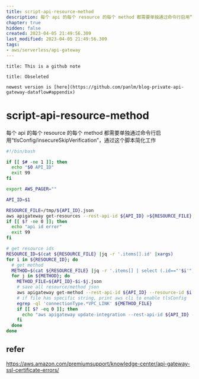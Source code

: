 ```yaml
---
title: script-api-resource-method
description: 每个 api 的每个 resource 的每个 method 都需要单独通过命令行启用“tlsConfig/insecureSkipVerification”，通过这个脚本简化工作
chapter: true
hidden: false
created: 2023-04-05 21:49:56.309
last_modified: 2023-04-05 21:49:56.309
tags: 
- aws/serverless/api-gateway 
---
```


```ad-attention
title: This is a github note

```

```ad-attention
title: Obseleted

newest version is [here](https://github.com/panlm/blog-private-api-gateway-dataflow#appendix)
```

# script-api-resource-method

每个 api 的每个 resource 的每个 method 都需要单独通过命令行启用“tlsConfig/insecureSkipVerification”，通过这个脚本简化工作

```sh
#!/bin/bash

if [[ $# -ne 1 ]]; then
  echo "$0 API_ID"
  exit 99
fi

export AWS_PAGER=""

API_ID=$1

RESOURCE_FILE=/tmp/${API_ID}.json
aws apigateway get-resources --rest-api-id ${API_ID} >${RESOURCE_FILE}
if [[ $? -ne 0 ]]; then
  echo "api id error"
  exit 99
fi

# get resource ids
RESOURCE_ID=$(cat ${RESOURCE_FILE} |jq -r '.items[].id' |xargs)
for i in ${RESOURCE_ID}; do
  # get method
  METHOD=$(cat ${RESOURCE_FILE} |jq -r '.items[] | select (.id=="'$i'") | .resourceMethods|keys[]' |xargs)
  for j in ${METHOD}; do
    METHOD_FILE=${API_ID}-$i-$j.json
    # save all resource/method json
    aws apigateway get-method --rest-api-id ${API_ID} --resource-id $i --http-method $j > ${METHOD_FILE}
    # if file has specific string, print aws cli to enable tlsConfig
    egrep -ql 'connectionType.*VPC_LINK' ${METHOD_FILE}
    if [[ $? -eq 0 ]]; then
      echo "aws apigateway update-integration --rest-api-id ${API_ID} --resource-id $i --http-method $j --patch-operations \"op='replace',path='/tlsConfig/insecureSkipVerification',value=true\""
    fi
  done
done


```


## refer

https://aws.amazon.com/premiumsupport/knowledge-center/api-gateway-ssl-certificate-errors/




